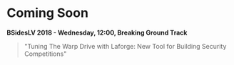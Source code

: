# Coming Soon

**BSidesLV 2018 - Wednesday, 12:00, Breaking Ground Track**

> "Tuning The Warp Drive with Laforge: New Tool for Building Security Competitions"
